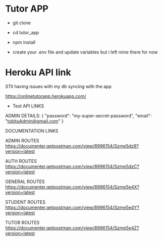 # Tutor APP

* git clone 

* cd tutor_app

* npm install

* create your .env file and update variables but i left mine there for now

# Heroku API link
STll having issues with my db syncing with the app

https://onlinetutorapp.herokuapp.com/

* Test API LINKS

ADMIN DETAILS:
{
    "password": "my-super-secret-password",	
		"email": "tobituAdmin@gmail.com"
}

DOCUMENTATION LINKS

ADMIN ROUTES
https://documenter.getpostman.com/view/8996154/Szme5dz9?version=latest

AUTH ROUTES
https://documenter.getpostman.com/view/8996154/Szme5dzC?version=latest

GENERAL ROUTES
https://documenter.getpostman.com/view/8996154/Szme5e4X?version=latest

STUDENT ROUTES
https://documenter.getpostman.com/view/8996154/Szme5e4Y?version=latest

TUTOR ROUTES
https://documenter.getpostman.com/view/8996154/Szme5e4Z?version=latest
